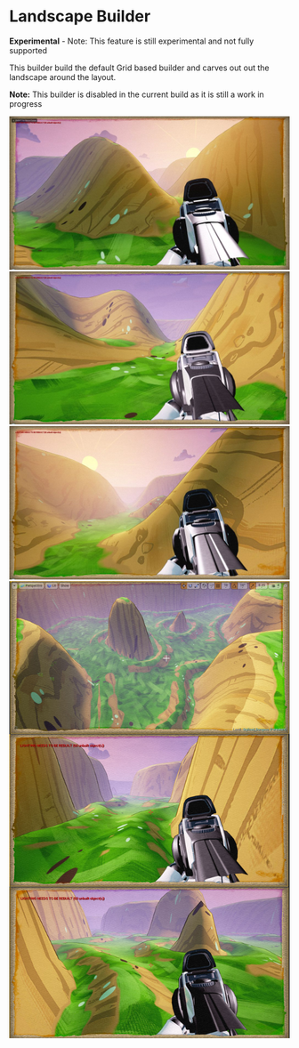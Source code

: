 Landscape Builder
=================
**Experimental** - Note: This feature is still experimental and not fully supported

This builder build the default Grid based builder and carves out out the landscape around the layout.

**Note:** This builder is disabled in the current build as it is still a work in progress

![Landscape Builder](../assets/images/builder_ls_1.jpg)
![Landscape Builder](../assets/images/builder_ls_2.jpg)
![Landscape Builder](../assets/images/builder_ls_3.jpg)
![Landscape Builder](../assets/images/builder_ls_4.jpg)


